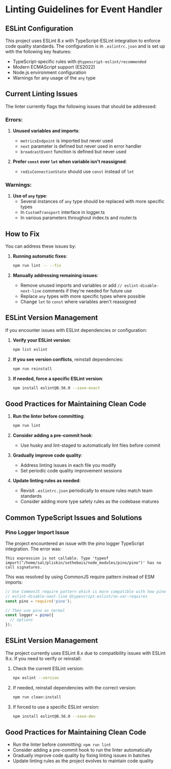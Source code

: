 # Linting Guidelines for Event Handler

## ESLint Configuration

This project uses ESLint 8.x with TypeScript-ESLint integration to enforce code quality standards. The configuration is in `.eslintrc.json` and is set up with the following key features:

- TypeScript-specific rules with `@typescript-eslint/recommended`
- Modern ECMAScript support (ES2022)
- Node.js environment configuration
- Warnings for any usage of the `any` type

## Current Linting Issues

The linter currently flags the following issues that should be addressed:

### Errors:

1. **Unused variables and imports**:
   - `metricsEndpoint` is imported but never used
   - `next` parameter is defined but never used in error handler
   - `broadcastEvent` function is defined but never used

2. **Prefer `const` over `let` when variable isn't reassigned**:
   - `redisConnectionState` should use `const` instead of `let`

### Warnings:

1. **Use of `any` type**:
   - Several instances of `any` type should be replaced with more specific types
   - In `CustomTransport` interface in logger.ts
   - In various parameters throughout index.ts and router.ts

## How to Fix

You can address these issues by:

1. **Running automatic fixes**:
   ```bash
   npm run lint -- --fix
   ```

2. **Manually addressing remaining issues**:
   - Remove unused imports and variables or add `// eslint-disable-next-line` comments if they're needed for future use
   - Replace `any` types with more specific types where possible
   - Change `let` to `const` where variables aren't reassigned

## ESLint Version Management

If you encounter issues with ESLint dependencies or configuration:

1. **Verify your ESLint version**:
   ```bash
   npm list eslint
   ```
   
2. **If you see version conflicts**, reinstall dependencies:
   ```bash
   npm run reinstall
   ```
   
3. **If needed, force a specific ESLint version**:
   ```bash
   npm install eslint@8.56.0 --save-exact
   ```

## Good Practices for Maintaining Clean Code

1. **Run the linter before committing**:
   ```bash
   npm run lint
   ```

2. **Consider adding a pre-commit hook**:
   - Use husky and lint-staged to automatically lint files before commit

3. **Gradually improve code quality**:
   - Address linting issues in each file you modify
   - Set periodic code quality improvement sessions

4. **Update linting rules as needed**:
   - Revisit `.eslintrc.json` periodically to ensure rules match team standards
   - Consider adding more type safety rules as the codebase matures

## Common TypeScript Issues and Solutions

### Pino Logger Import Issue

The project encountered an issue with the pino logger TypeScript integration. The error was:
```
This expression is not callable. Type 'typeof import("/home/sal/pliskin/sothebais/node_modules/pino/pino")' has no call signatures.
```

This was resolved by using CommonJS require pattern instead of ESM imports:

```typescript
// Use CommonJS require pattern which is more compatible with how pino is built
// eslint-disable-next-line @typescript-eslint/no-var-requires
const pino = require('pino');

// Then use pino as normal
const logger = pino({
  // options
});
```

## ESLint Version Management

The project currently uses ESLint 8.x due to compatibility issues with ESLint 9.x. If you need to verify or reinstall:

1. Check the current ESLint version:
   ```bash
   npx eslint --version
   ```

2. If needed, reinstall dependencies with the correct version:
   ```bash
   npm run clean:install
   ```

3. If forced to use a specific ESLint version:
   ```bash
   npm install eslint@8.56.0 --save-dev
   ```

## Good Practices for Maintaining Clean Code

- Run the linter before committing: `npm run lint`
- Consider adding a pre-commit hook to run the linter automatically
- Gradually improve code quality by fixing linting issues in batches
- Update linting rules as the project evolves to maintain code quality 